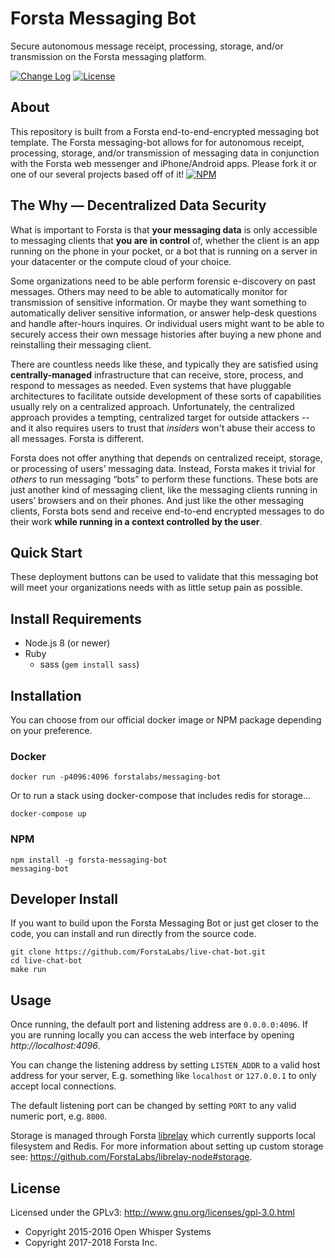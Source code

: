 Forsta Messaging Bot
========
Secure autonomous message receipt, processing, storage, and/or transmission on the Forsta messaging platform.


[![Change Log](https://img.shields.io/badge/change-log-blue.svg)](https://github.com/ForstaLabs/live-chat-bot/blob/master/CHANGELOG.md)
[![License](https://img.shields.io/npm/l/forsta-messaging-bot.svg)](https://github.com/ForstaLabs/live-chat-bot)


About
-------
This repository is built from a Forsta end-to-end-encrypted messaging bot template.
The Forsta messaging-bot allows for for autonomous receipt, processing, storage, and/or 
transmission of messaging data in conjunction with the Forsta web messenger and iPhone/Android apps.
Please fork it or one of our several projects based off of it!
[![NPM](https://img.shields.io/npm/v/forsta-messaging-bot.svg)](https://www.npmjs.com/package/forsta-messaging-bot)


The Why &mdash; Decentralized Data Security
--------

What is important to Forsta is that **your messaging data** is only accessible to messaging 
clients that **you are in control** of, whether the client is an app running on 
the phone in your pocket, or a bot that is running on a server in your
datacenter or the compute cloud of your choice. 

Some organizations need to be able perform forensic e-discovery on past 
messages. Others may need to be able to automatically monitor for 
transmission of sensitive information. Or maybe they want something to 
automatically deliver sensitive information, or answer 
help-desk questions and handle after-hours inquires. Or individual users 
might want to be able to securely access their own message histories after 
buying a new phone and reinstalling their messaging client.

There are countless needs like these, and typically they are satisfied using 
**centrally-managed** infrastructure that can receive, store, process, and respond 
to messages as needed. Even systems that have pluggable architectures 
to facilitate outside development of these sorts of capabilities usually rely on a 
centralized approach. Unfortunately, the centralized approach provides a 
tempting, centralized target for outside 
attackers -- and it also requires users to trust that *insiders* won't abuse 
their access to all messages. Forsta is different.

Forsta does not offer anything that depends on centralized receipt, storage, or 
processing of users’ messaging data.  Instead, Forsta makes it trivial for 
*others* to run messaging “bots” to perform these functions. These bots are just 
another kind of messaging client, like the messaging clients running in users’ 
browsers and on their phones. And just like the other messaging clients, Forsta 
bots send and receive end-to-end encrypted messages to do their work **while 
running in a context controlled by the user**.


Quick Start
--------
These deployment buttons can be used to validate that this messaging bot
will meet your organizations needs with as little setup pain as possible.  

<!-- [![Deploy](https://www.herokucdn.com/deploy/button.svg)](https://heroku.com/deploy?template=https://github.com/ForstaLabs/messaging-bot)
[![Deploy to Docker Cloud](https://files.cloud.docker.com/images/deploy-to-dockercloud.svg)](https://cloud.docker.com/stack/deploy/) -->


Install Requirements
--------
 * Node.js 8 (or newer)
 * Ruby
   * sass (`gem install sass`)
   

Installation
--------
You can choose from our official docker image or NPM package depending on your
preference.

### Docker
    docker run -p4096:4096 forstalabs/messaging-bot

Or to run a stack using docker-compose that includes redis for storage...

    docker-compose up

### NPM
    npm install -g forsta-messaging-bot
    messaging-bot


Developer Install
--------
If you want to build upon the Forsta Messaging Bot or just get closer to the code, 
you can install and run directly from the source code.

    git clone https://github.com/ForstaLabs/live-chat-bot.git
    cd live-chat-bot
    make run


Usage
--------
Once running, the default port and listening address are `0.0.0.0:4096`.  If
you are running locally you can access the web interface by opening
*http://localhost:4096*.

You can change the listening address by setting `LISTEN_ADDR` to a valid host
address for your server, E.g. something like `localhost` or `127.0.0.1` to only
accept local connections.

The default listening port can be changed by setting `PORT` to any valid
numeric port, e.g. `8000`.

Storage is managed through Forsta
[librelay](https://github.com/ForstaLabs/librelay-node) which currently
supports local filesystem and Redis.  For more information about setting
up custom storage see: https://github.com/ForstaLabs/librelay-node#storage.


License
--------
Licensed under the GPLv3: http://www.gnu.org/licenses/gpl-3.0.html

* Copyright 2015-2016 Open Whisper Systems
* Copyright 2017-2018 Forsta Inc.
